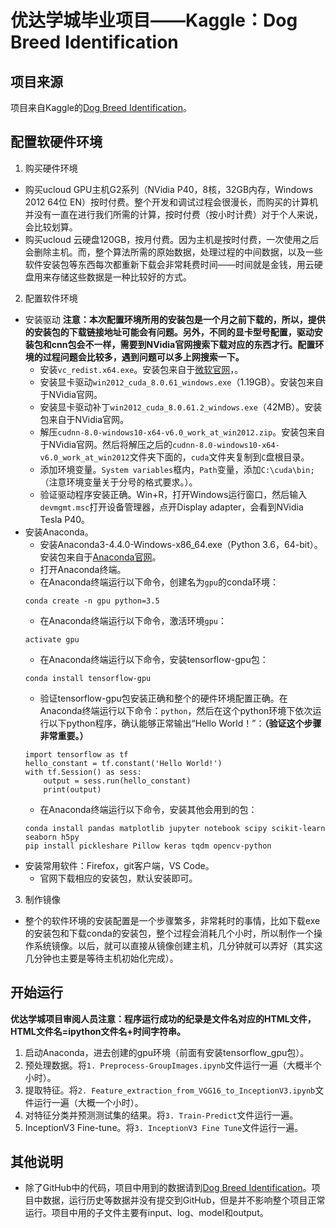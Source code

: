 # 优达学城毕业项目——Kaggle：Dog Breed Identification

## 项目来源
项目来自Kaggle的[Dog Breed Identification](https://www.kaggle.com/c/dog-breed-identification)。

## 配置软硬件环境
1. 购买硬件环境
- 购买ucloud GPU主机G2系列（NVidia P40，8核，32GB内存，Windows 2012 64位 EN）按时付费。整个开发和调试过程会很漫长，而购买的计算机并没有一直在进行我们所需的计算，按时付费（按小时计费）对于个人来说，会比较划算。
- 购买ucloud 云硬盘120GB，按月付费。因为主机是按时付费，一次使用之后会删除主机。而，整个算法所需的原始数据，处理过程的中间数据，以及一些软件安装包等东西每次都重新下载会非常耗费时间——时间就是金钱，用云硬盘用来存储这些数据是一种比较好的方式。
2. 配置软件环境
- 安装驱动 
**注意：本次配置环境所用的安装包是一个月之前下载的，所以，提供的安装包的下载链接地址可能会有问题。另外，不同的显卡型号配置，驱动安装包和cnn包会不一样，需要到NVidia官网搜索下载对应的东西才行。配置环境的过程问题会比较多，遇到问题可以多上网搜索一下。**
    - 安装```vc_redist.x64.exe```。安装包来自于[微软官网](https://www.microsoft.com/en-us/download/details.aspx?id=48145)，。
    - 安装显卡驱动```win2012_cuda_8.0.61_windows.exe```（1.19GB）。安装包来自于NVidia官网。
    - 安装显卡驱动补丁```win2012_cuda_8.0.61.2_windows.exe```（42MB）。安装包来自于NVidia官网。
    - 解压```cudnn-8.0-windows10-x64-v6.0_work_at_win2012.zip```。安装包来自于NVidia官网。然后将解压之后的```cudnn-8.0-windows10-x64-v6.0_work_at_win2012```文件夹下面的，```cuda```文件夹复制到```C```盘根目录。
    - 添加环境变量。```System variables```框内，```Path```变量，添加```C:\cuda\bin;```（注意环境变量关于分号的格式要求。）。
    - 验证驱动程序安装正确。Win+R，打开Windows运行窗口，然后输入```devmgmt.msc```打开设备管理器，点开Display adapter，会看到NVidia Tesla P40。
- 安装Anaconda。
    - 安装Anaconda3-4.4.0-Windows-x86_64.exe（Python 3.6，64-bit）。安装包来自于[Anaconda官网](https://www.anaconda.com/download/)。
    - 打开Anaconda终端。
    - 在Anaconda终端运行以下命令，创建名为```gpu```的conda环境：
    ```
    conda create -n gpu python=3.5
    ```
    - 在Anaconda终端运行以下命令，激活环境```gpu```：
    ```
    activate gpu
    ```
    - 在Anaconda终端运行以下命令，安装tensorflow-gpu包：
    ```
    conda install tensorflow-gpu
    ```
    - 验证tensorflow-gpu包安装正确和整个的硬件环境配置正确。在Anaconda终端运行以下命令：```python```，然后在这个python环境下依次运行以下python程序，确认能够正常输出“Hello World！”：**（验证这个步骤非常重要。）**
    ```
    import tensorflow as tf
    hello_constant = tf.constant('Hello World!')
    with tf.Session() as sess:
        output = sess.run(hello_constant)
        print(output)
    ```
    - 在Anaconda终端运行以下命令，安装其他会用到的包：
    ```
    conda install pandas matplotlib jupyter notebook scipy scikit-learn seaborn h5py
    pip install pickleshare Pillow keras tqdm opencv-python
    ```
- 安装常用软件：Firefox，git客户端，VS Code。
    - 官网下载相应的安装包，默认安装即可。
3. 制作镜像
- 整个的软件环境的安装配置是一个步骤繁多，非常耗时的事情，比如下载exe的安装包和下载conda的安装包，整个过程会消耗几个小时，所以制作一个操作系统镜像。以后，就可以直接从镜像创建主机，几分钟就可以弄好（其实这几分钟也主要是等待主机初始化完成）。

## 开始运行
**优达学城项目审阅人员注意：程序运行成功的纪录是文件名对应的HTML文件，HTML文件名=ipython文件名+时间字符串。**
1. 启动Anaconda，进去创建的gpu环境（前面有安装tensorflow_gpu包）。
2. 预处理数据。将```1. Preprocess-GroupImages.ipynb```文件运行一遍（大概半个小时）。
3. 提取特征。将```2. Feature_extraction_from_VGG16_to_InceptionV3.ipynb```文件运行一遍（大概一个小时）。
4. 对特征分类并预测测试集的结果。将```3. Train-Predict```文件运行一遍。
5. InceptionV3 Fine-tune。将```3. InceptionV3 Fine Tune```文件运行一遍。

## 其他说明
- 除了GitHub中的代码，项目中用到的数据请到[Dog Breed Identification](https://www.kaggle.com/c/dog-breed-identification)。项目中数据，运行历史等数据并没有提交到GitHub，但是并不影响整个项目正常运行。项目中用的子文件主要有input、log、model和output。

